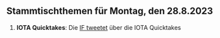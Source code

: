 ## Stammtischthemen für Montag, den 28.8.2023

1. **IOTA Quicktakes**: Die [IF tweetet]() über die IOTA Quicktakes
